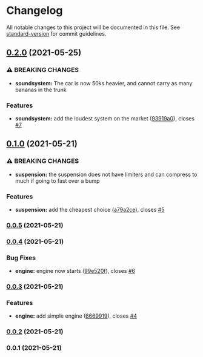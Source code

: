 # Changelog

All notable changes to this project will be documented in this file. See [standard-version](https://github.com/conventional-changelog/standard-version) for commit guidelines.

## [0.2.0](https://github.com/krsteen/conventionalcommits/compare/0.1.0...0.2.0) (2021-05-25)


### ⚠ BREAKING CHANGES

* **soundsystem:** The car is now 50ks heavier, and cannot carry as many bananas in the trunk

### Features

* **soundsystem:** add the loudest system on the market ([93919a0](https://github.com/krsteen/conventionalcommits/commit/93919a0680dbd9f0d35542cf4a78b39b9e27a968)), closes [#7](https://github.com/krsteen/conventionalcommits/issues/7)

## [0.1.0](https://github.com/krsteen/conventionalcommits/compare/0.0.5...0.1.0) (2021-05-21)


### ⚠ BREAKING CHANGES

* **suspension:** the suspension does not have limiters and can compress to much if going to fast
over a bump

### Features

* **suspension:** add the cheapest choice ([a79a2ce](https://github.com/krsteen/conventionalcommits/commit/a79a2ce2f07d00b78871f029b8a7264606561ea9)), closes [#5](https://github.com/krsteen/conventionalcommits/issues/5)

### [0.0.5](https://github.com/krsteen/conventionalcommits/compare/0.0.4...0.0.5) (2021-05-21)

### [0.0.4](https://github.com/krsteen/conventionalcommits/compare/0.0.3...0.0.4) (2021-05-21)


### Bug Fixes

* **engine:** engine now starts ([99e520f](https://github.com/krsteen/conventionalcommits/commit/99e520f384ced532e7c16538ea2c24ce8c841b78)), closes [#6](https://github.com/krsteen/conventionalcommits/issues/6)

### [0.0.3](https://github.com/krsteen/conventionalcommits/compare/0.0.2...0.0.3) (2021-05-21)


### Features

* **engine:** add simple engine ([6669919](https://github.com/krsteen/conventionalcommits/commit/6669919b4e9d48ce24cd8b9b317629566dad08fe)), closes [#4](https://github.com/krsteen/conventionalcommits/issues/4)

### [0.0.2](https://github.com/krsteen/conventionalcommits/compare/0.0.1...0.0.2) (2021-05-21)

### 0.0.1 (2021-05-21)

